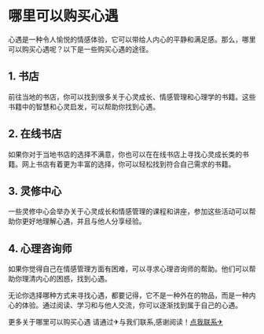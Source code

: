 # 哪里可以购买心遇

心遇是一种令人愉悦的情感体验，它可以带给人内心的平静和满足感。那么，哪里可以购买心遇呢？以下是一些购买心遇的途径。

## 1. 书店

前往当地的书店，你可以找到很多关于心灵成长、情感管理和心理学的书籍。这些书籍中的智慧和心灵启发，可以帮助你找到心遇。

## 2. 在线书店

如果你对于当地书店的选择不满意，你也可以在在线书店上寻找心灵成长类的书籍。网上书店有着更为丰富的选择，你可以轻松找到符合自己需求的书籍。

## 3. 灵修中心

一些灵修中心会举办关于心灵成长和情感管理的课程和讲座，参加这些活动可以帮助你更好地理解心遇，并且与他人分享经验。

## 4. 心理咨询师

如果你觉得自己在情感管理方面有困难，可以寻求心理咨询师的帮助。他们可以帮助你理清内心的困惑，找到心遇。

无论你选择哪种方式来寻找心遇，都要记得，它不是一种外在的物品，而是一种内心的体验。通过阅读、学习和与他人交流，你可以逐渐找到属于自己的心遇。

更多关于哪里可以购买心遇 请通过✈与我们联系,感谢阅读！[点我联系✈](https://wap.G208.com)
